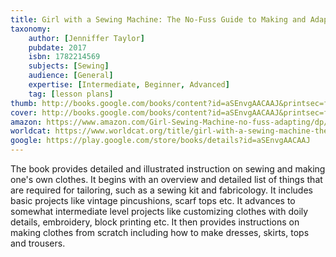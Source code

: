 ```yaml
---
title: Girl with a Sewing Machine: The No-Fuss Guide to Making and Adapting Your Own Clothes
taxonomy:
	author: [Jenniffer Taylor]
	pubdate: 2017
	isbn: 1782214569
	subjects: [Sewing]
	audience: [General]
	expertise: [Intermediate, Beginner, Advanced]
	tag: [lesson plans]
thumb: http://books.google.com/books/content?id=aSEnvgAACAAJ&printsec=frontcover&img=1&zoom=1&imgtk=AFLRE737v7mS0mgB5J5EWEQxvUFQXTRJIycLIr2WPvqjvG1GEOcDoFFnVUc6cpeOQFimht2HV7Y5juSoyPwV37MCEWyItzY_vghkPfZSWCGeQj_TBxu5mgV32J0rGGYK0_ZvB-QEpNLL&source=gbs_api
cover: http://books.google.com/books/content?id=aSEnvgAACAAJ&printsec=frontcover&img=1&zoom=1&imgtk=AFLRE737v7mS0mgB5J5EWEQxvUFQXTRJIycLIr2WPvqjvG1GEOcDoFFnVUc6cpeOQFimht2HV7Y5juSoyPwV37MCEWyItzY_vghkPfZSWCGeQj_TBxu5mgV32J0rGGYK0_ZvB-QEpNLL&source=gbs_api
amazon: https://www.amazon.com/Girl-Sewing-Machine-no-fuss-adapting/dp/1782214569/ref=sr_1_3?keywords=Girl+with+a+sewing+machine+%3A+the+no-fuss+guide+to+making+and+adapting+your+own+clothes&qid=1570113579&s=gateway&sr=8-3
worldcat: https://www.worldcat.org/title/girl-with-a-sewing-machine-the-no-fuss-guide-to-making-and-adapting-your-own-clothes/oclc/1003724092&referer=brief_results
google: https://play.google.com/store/books/details?id=aSEnvgAACAAJ
---
```

The book provides detailed and illustrated instruction on sewing and making one's own clothes. It begins with an overview and detailed list of things that are required for tailoring, such as a sewing kit and fabricology. It includes basic projects like vintage pincushions, scarf tops etc. It advances to somewhat intermediate level projects like customizing clothes with doily details, embroidery, block printing etc. It then provides instructions on making clothes from scratch including how to make dresses, skirts, tops and trousers.